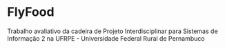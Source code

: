 # FlyFood
Trabalho avaliativo da cadeira de Projeto Interdisciplinar para Sistemas de Informação 2 na UFRPE - Universidade Federal Rural de Pernambuco
